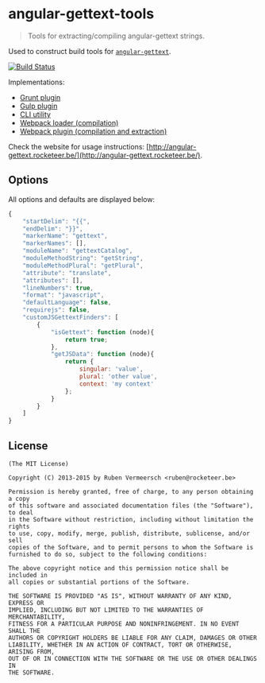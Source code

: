 # angular-gettext-tools

> Tools for extracting/compiling angular-gettext strings.

Used to construct build tools for [`angular-gettext`](https://github.com/rubenv/angular-gettext).

[![Build Status](https://travis-ci.org/rubenv/grunt-angular-gettext.png?branch=master)](https://travis-ci.org/rubenv/angular-gettext-tools)

Implementations:

* [Grunt plugin](https://github.com/rubenv/grunt-angular-gettext)
* [Gulp plugin](https://github.com/gabegorelick/gulp-angular-gettext)
* [CLI utility](https://github.com/huston007/angular-gettext-cli)
* [Webpack loader (compilation)](https://github.com/princed/angular-gettext-loader)
* [Webpack plugin (compilation and extraction)](https://github.com/augusto-altman/angular-gettext-plugin)

Check the website for usage instructions: [http://angular-gettext.rocketeer.be/](http://angular-gettext.rocketeer.be/).

## Options

All options and defaults are displayed below:

```js
{
    "startDelim": "{{",
    "endDelim": "}}",
    "markerName": "gettext",
    "markerNames": [],
    "moduleName": "gettextCatalog",
    "moduleMethodString": "getString",
    "moduleMethodPlural": "getPlural",
    "attribute": "translate",
    "attributes": [],
    "lineNumbers": true,
    "format": "javascript",
    "defaultLanguage": false,
    "requirejs": false,
    "customJSGettextFinders": [
        {
            "isGettext": function (node){
                return true;
            },
            "getJSData": function (node){
                return {
                    singular: 'value',
                    plural: 'other value',
                    context: 'my context'
                };
            }
        }
    ]
}
```

## License

    (The MIT License)

    Copyright (C) 2013-2015 by Ruben Vermeersch <ruben@rocketeer.be>

    Permission is hereby granted, free of charge, to any person obtaining a copy
    of this software and associated documentation files (the "Software"), to deal
    in the Software without restriction, including without limitation the rights
    to use, copy, modify, merge, publish, distribute, sublicense, and/or sell
    copies of the Software, and to permit persons to whom the Software is
    furnished to do so, subject to the following conditions:

    The above copyright notice and this permission notice shall be included in
    all copies or substantial portions of the Software.

    THE SOFTWARE IS PROVIDED "AS IS", WITHOUT WARRANTY OF ANY KIND, EXPRESS OR
    IMPLIED, INCLUDING BUT NOT LIMITED TO THE WARRANTIES OF MERCHANTABILITY,
    FITNESS FOR A PARTICULAR PURPOSE AND NONINFRINGEMENT. IN NO EVENT SHALL THE
    AUTHORS OR COPYRIGHT HOLDERS BE LIABLE FOR ANY CLAIM, DAMAGES OR OTHER
    LIABILITY, WHETHER IN AN ACTION OF CONTRACT, TORT OR OTHERWISE, ARISING FROM,
    OUT OF OR IN CONNECTION WITH THE SOFTWARE OR THE USE OR OTHER DEALINGS IN
    THE SOFTWARE.
